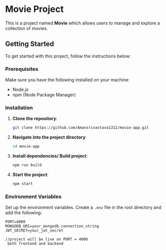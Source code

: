 # Movie Project

This is a project named **Movie** which allows users to manage and explore a collection of movies.

## Getting Started

To get started with this project, follow the instructions below:

### Prerequisites

Make sure you have the following installed on your machine:

- Node.js
- npm (Node Package Manager)

### Installation

1. **Clone the repository**:

   ```sh
   git clone https://github.com/Amansrivastava1312/movie-app.git
   ```

2. **Navigate into the project directory**:

   ```sh
   cd movie-app
   ```

3. **Install dependencies/ Build project**:

   ```sh
   npm run build
   ```

4. **Start the project**:
   ```sh
   npm start
   ```

### Environment Variables

Set up the environment variables. Create a `.env` file in the root directory and add the following:

```env
PORT=4000
MONGODB_URI=your_mongodb_connection_string
JWT_SECRET=your_jwt_secret

//project will be live on PORT = 4000
 both frontend and backend
```
